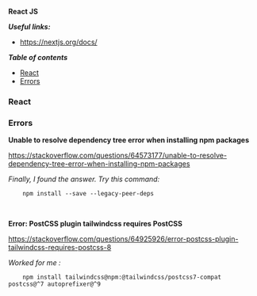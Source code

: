 **React JS**

***Useful links:***
- https://nextjs.org/docs/

***Table of contents***
- [React](#react)
- [Errors](#errors)

### React


### Errors

**Unable to resolve dependency tree error when installing npm packages**

https://stackoverflow.com/questions/64573177/unable-to-resolve-dependency-tree-error-when-installing-npm-packages

*Finally, I found the answer. Try this command:*
```
    npm install --save --legacy-peer-deps
```

<br>

**Error: PostCSS plugin tailwindcss requires PostCSS**

https://stackoverflow.com/questions/64925926/error-postcss-plugin-tailwindcss-requires-postcss-8

*Worked for me :*

```
    npm install tailwindcss@npm:@tailwindcss/postcss7-compat postcss@^7 autoprefixer@^9
```